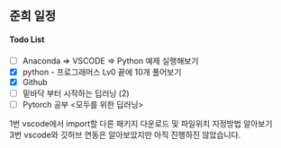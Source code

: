 ## 준희 일정

#### Todo List
- [ ] Anaconda => VSCODE => Python 예제 실행해보기
- [X] python - 프로그래머스 Lv0 끝에 10개 풀어보기
- [X] Github
- [ ] 밑바닥 부터 시작하는 딥러닝 (2)
- [ ] Pytorch 공부 <모두를 위한 딥러닝>

1번 vscode에서 import할 다른 패키지 다운로드 및 파일위치 지정방법 알아보기  
3번 vscode와 깃허브 연동은 알아보았지만 아직 진행하진 않았습니다.
